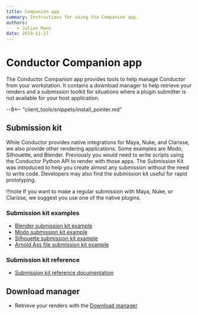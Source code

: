 ```yaml
---
title: Companion app
summary: Instructions for using the Companion app.
authors:
    - Julian Mann
date: 2019-11-27
---
```


# Conductor Companion app

The Conductor Companion app provides tools to help manage Conductor from your workstation. It contains a download manager to help retrieve your renders and a submission toolkit for situations where a plugin submitter is not available for your host application. 

--8<-- "client_tools/snippets/install_pointer.md"

## Submission kit
While Conductor provides native integrations for Maya, Nuke, and Clarisse, we also provide other rendering applications. Some examples are Modo, Silhouette, and Blender. Previously you would need to write scripts using the Conductor Python API to render with those apps. The Submission Kit was introduced to help you create almost any submission without the need to write code. Developers may also find the submission kit useful for rapid prototyping.

!!!note
    If you want to make a regular submission with Maya, Nuke, or Clarisse, we suggest you use one of the native plugins.

### Submission kit examples

* [Blender submission kit example](blender.md)
* [Modo submission kit example](modo.md)
* [Silhouette submission kit example](silhouette.md)
* [Arnold Ass file submission kit example](ass.md)

### Submission kit reference
* [Submission kit reference documentation](submitter.md)


## Download manager
* Retrieve your renders with the [Download manager](./downloader.md)

